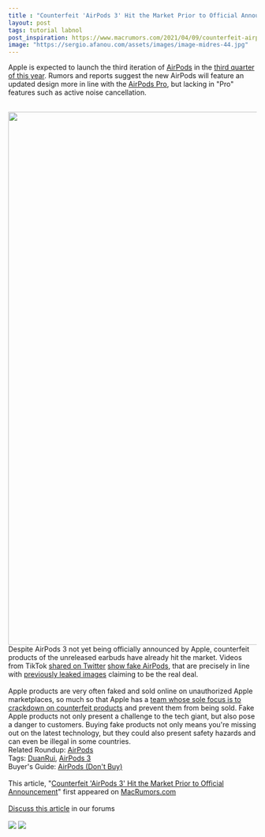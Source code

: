 ```yaml
---
title : "Counterfeit 'AirPods 3' Hit the Market Prior to Official Announcement"
layout: post
tags: tutorial labnol
post_inspiration: https://www.macrumors.com/2021/04/09/counterfeit-airpods-3/
image: "https://sergio.afanou.com/assets/images/image-midres-44.jpg"
---
```


Apple is expected to launch the third iteration of <a href="https://www.macrumors.com/guide/airpods/">AirPods</a> in the <a href="https://www.macrumors.com/2021/03/15/airpods-3-mass-production-q3-2021/">third quarter of this year</a>. Rumors and reports suggest the new &zwnj;AirPods&zwnj; will feature an updated design more in line with the <a href="https://www.macrumors.com/roundup/airpods-pro/">AirPods Pro</a>, but lacking in "Pro" features such as active noise cancellation.
<br/>

<br/>
<img src="https://images.macrumors.com/article-new/2021/04/fake-airpods-3.jpg" alt="" width="1920" height="1080" class="aligncenter size-full wp-image-793257" />
<br/>
Despite &zwnj;AirPods&zwnj; 3 not yet being officially announced by Apple, counterfeit products of the unreleased earbuds have already hit the market. Videos from TikTok <a href="https://twitter.com/duanrui1205/status/1380174623828897797">shared on Twitter</a> <a href="https://twitter.com/duanrui1205/status/1380180885144698882">show fake AirPods</a>, that are precisely in line with <a href="https://www.macrumors.com/2021/03/12/airpods-3-redesign-new-images/">previously leaked images</a> claiming to be the real deal.
<br/>

<br/>
Apple products are very often faked and sold online on unauthorized Apple marketplaces, so much so that Apple has a <a href="https://www.macrumors.com/2021/03/16/apple-anti-counterfeit-team/">team whose sole focus is to crackdown on counterfeit products</a> and prevent them from being sold. Fake Apple products not only present a challenge to the tech giant, but also pose a danger to customers. Buying fake products not only means you're missing out on the latest technology, but they could also present safety hazards and can even be illegal in some countries.<div class="linkback">Related Roundup: <a href="https://www.macrumors.com/roundup/airpods/">AirPods</a></div><div class="linkback">Tags: <a href="https://www.macrumors.com/guide/duanrui/">DuanRui</a>, <a href="https://www.macrumors.com/guide/airpods-3/">AirPods 3</a></div><div class="linkback">Buyer's Guide: <a href="https://buyersguide.macrumors.com/#AirPods">AirPods (Don't Buy)</a></div><br/>This article, &quot;<a href="https://www.macrumors.com/2021/04/09/counterfeit-airpods-3/">Counterfeit &#039;AirPods 3&#039; Hit the Market Prior to Official Announcement</a>&quot; first appeared on <a href="https://www.macrumors.com">MacRumors.com</a><br/><br/><a href="https://forums.macrumors.com/threads/counterfeit-airpods-3-hit-the-market-prior-to-official-announcement.2291154/">Discuss this article</a> in our forums<br/><br/><div class="feedflare">
<a href="http://feeds.macrumors.com/~ff/MacRumors-All?a=UBt0Zihr1rY:o0CNC8wdD5o:6W8y8wAjSf4"><img src="http://feeds.feedburner.com/~ff/MacRumors-All?d=6W8y8wAjSf4" border="0"></img></a> <a href="http://feeds.macrumors.com/~ff/MacRumors-All?a=UBt0Zihr1rY:o0CNC8wdD5o:qj6IDK7rITs"><img src="http://feeds.feedburner.com/~ff/MacRumors-All?d=qj6IDK7rITs" border="0"></img></a>
</div><img src="http://feeds.feedburner.com/~r/MacRumors-All/~4/UBt0Zihr1rY" height="1" width="1" alt=""/>